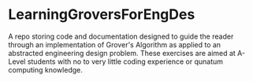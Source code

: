 # LearningGroversForEngDes
A repo storing code and documentation designed to guide the reader through an implementation of Grover's Algorithm as applied to an abstracted engineering design problem. These exercises are aimed at A-Level students with no to very little coding experience or qunatum computing knowledge.
